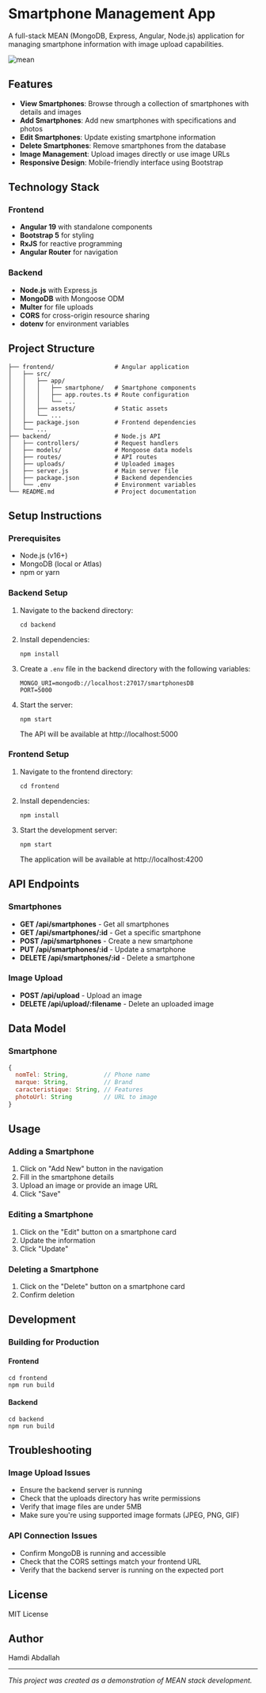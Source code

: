 # Smartphone Management App

A full-stack MEAN (MongoDB, Express, Angular, Node.js) application for managing smartphone information with image upload capabilities.

![mean](https://github.com/user-attachments/assets/023c514e-7473-454f-9584-88b24b83237a)

## Features

- **View Smartphones**: Browse through a collection of smartphones with details and images
- **Add Smartphones**: Add new smartphones with specifications and photos
- **Edit Smartphones**: Update existing smartphone information
- **Delete Smartphones**: Remove smartphones from the database
- **Image Management**: Upload images directly or use image URLs
- **Responsive Design**: Mobile-friendly interface using Bootstrap

## Technology Stack

### Frontend
- **Angular 19** with standalone components
- **Bootstrap 5** for styling
- **RxJS** for reactive programming
- **Angular Router** for navigation

### Backend
- **Node.js** with Express.js
- **MongoDB** with Mongoose ODM
- **Multer** for file uploads
- **CORS** for cross-origin resource sharing
- **dotenv** for environment variables

## Project Structure

```
├── frontend/                 # Angular application
│   ├── src/                  
│   │   ├── app/              
│   │   │   ├── smartphone/   # Smartphone components
│   │   │   ├── app.routes.ts # Route configuration
│   │   │   └── ...          
│   │   ├── assets/           # Static assets
│   │   └── ...              
│   ├── package.json          # Frontend dependencies
│   └── ...                  
├── backend/                  # Node.js API
│   ├── controllers/          # Request handlers
│   ├── models/               # Mongoose data models
│   ├── routes/               # API routes
│   ├── uploads/              # Uploaded images
│   ├── server.js             # Main server file
│   ├── package.json          # Backend dependencies
│   └── .env                  # Environment variables
└── README.md                 # Project documentation
```

## Setup Instructions

### Prerequisites
- Node.js (v16+)
- MongoDB (local or Atlas)
- npm or yarn

### Backend Setup

1. Navigate to the backend directory:
   ```
   cd backend
   ```

2. Install dependencies:
   ```
   npm install
   ```

3. Create a `.env` file in the backend directory with the following variables:
   ```
   MONGO_URI=mongodb://localhost:27017/smartphonesDB
   PORT=5000
   ```

4. Start the server:
   ```
   npm start
   ```
   The API will be available at http://localhost:5000

### Frontend Setup

1. Navigate to the frontend directory:
   ```
   cd frontend
   ```

2. Install dependencies:
   ```
   npm install
   ```

3. Start the development server:
   ```
   npm start
   ```
   The application will be available at http://localhost:4200

## API Endpoints

### Smartphones

- **GET /api/smartphones** - Get all smartphones
- **GET /api/smartphones/:id** - Get a specific smartphone
- **POST /api/smartphones** - Create a new smartphone
- **PUT /api/smartphones/:id** - Update a smartphone
- **DELETE /api/smartphones/:id** - Delete a smartphone

### Image Upload

- **POST /api/upload** - Upload an image
- **DELETE /api/upload/:filename** - Delete an uploaded image

## Data Model

### Smartphone

```javascript
{
  nomTel: String,          // Phone name
  marque: String,          // Brand
  caracteristique: String, // Features
  photoUrl: String         // URL to image
}
```

## Usage

### Adding a Smartphone

1. Click on "Add New" button in the navigation
2. Fill in the smartphone details
3. Upload an image or provide an image URL
4. Click "Save"

### Editing a Smartphone

1. Click on the "Edit" button on a smartphone card
2. Update the information
3. Click "Update"

### Deleting a Smartphone

1. Click on the "Delete" button on a smartphone card
2. Confirm deletion

## Development

### Building for Production

#### Frontend
```
cd frontend
npm run build
```

#### Backend
```
cd backend
npm run build
```

## Troubleshooting

### Image Upload Issues

- Ensure the backend server is running
- Check that the uploads directory has write permissions
- Verify that image files are under 5MB
- Make sure you're using supported image formats (JPEG, PNG, GIF)

### API Connection Issues

- Confirm MongoDB is running and accessible
- Check that the CORS settings match your frontend URL
- Verify that the backend server is running on the expected port

## License

MIT License

## Author

Hamdi Abdallah

---

*This project was created as a demonstration of MEAN stack development.* 
